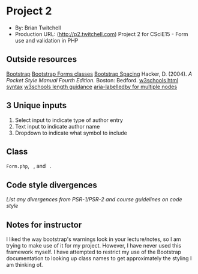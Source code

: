 # Project 2
+ By: Brian Twitchell
+ Production URL: (http://p2.twitchell.com)
Project 2 for CSciE15 - Form use and validation in PHP

## Outside resources
[Bootstrap](https://getbootstrap.com/docs/4.3/getting-started/introduction/)
[Bootstrap Forms classes](https://getbootstrap.com/docs/4.0/components/forms/)
[Bootstrap Spacing](https://getbootstrap.com/docs/4.0/utilities/spacing/)
Hacker, D. (2004). *A Pocket Style Manual Fourth Edition.* Boston: Bedford.
[w3schools html syntax](https://www.w3schools.com/html/html_form_input_types.asp)
[w3schools length guidance](https://www.w3schools.com/html/html5_syntax.asp)
[aria-labelledby for multiple nodes](https://www.w3.org/WAI/GL/wiki/Using_aria-labelledby_to_concatenate_a_label_from_several_text_nodes)

## 3 Unique inputs
1. Select input to indicate type of author entry
2. Text input to indicate author name
3. Dropdown to indicate what symbol to include

## Class
`Form.php`, ` `, and ` `.

## Code style divergences
*List any divergences from PSR-1/PSR-2 and course guidelines on code style*

## Notes for instructor
I liked the way bootstrap's warnings look in your lecture/notes, so I am trying to make use of it for my project. However, I have never used this framework myself. I have attempted to restrict my use of the Bootstrap documentation to looking up class names to get approximately the styling I am thinking of.
